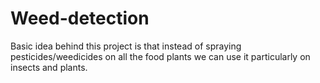 # Weed-detection
 Basic idea behind this project is that instead of spraying pesticides/weedicides on all the food plants we can use it particularly on insects and plants. 
